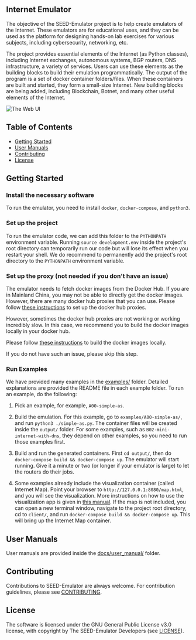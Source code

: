 Internet Emulator
---

The objective of the SEED-Emulator project is to help create emulators of 
the Internet. These emulators are for educational uses, and they can be
used as the platform for designing hands-on lab exercises for various subjects,
including cybersecurity, networking, etc.

The project provides essential elements of the Internet (as Python classes), including 
Internet exchanges, autonomous systems, BGP routers, DNS infrastructure, 
a variety of services. Users can use these elements as the building blocks
to build their emulation programmatically. The output of the program 
is a set of docker container folders/files. When these containers are built and 
started, they form a small-size Internet. New building blocks are being added,
including Blockchain, Botnet, and many other useful elements of the Internet. 

![The Web UI](./docs/assets/web-ui.png)

## Table of Contents

-  [Getting Started](#getting-started)
-  [User Manuals](#user-manuals)
-  [Contributing](#contributing)
-  [License](#license)


## Getting Started

### Install the necessary software

To run the emulator, you need to install `docker`, `docker-compose`, 
and `python3`.


### Set up the project

To run the emulator code, we can add this folder to the `PYTHONPATH` environment variable. Running `source development.env` 
inside the project's root directory can temporarily run our code but will lose its effect when you restart your shell. We do recommend to permanently add the project's root directory to the `PYTHONPATH` environment variable.

### Set up the proxy (not needed if you don't have an issue)

The emulator needs to fetch docker images from the Docker Hub. 
If you are in Mainland China, you may not be able to directly get the 
docker images. However, there are many docker hub proxies that 
you can use. Please follow [these instructions](./docs/user_manual/dockerhub_proxy.md)
to set up the docker hub proxies.

However, sometimes the docker hub proxies are not working or working incredibly slow. In this case, we recommend you to build the docker images locally in your docker hub. 

Please follow [these instructions](./docker_images/README.md) to build the docker images locally.

If you do not have such an issue, please skip this step. 


### Run Examples

We have provided many examples in the [examples/](./examples/) folder. 
Detailed explanations are provided the README file in each example folder.
To run an example, do the following:

1. Pick an example, for example, `A00-simple-as`. 

2. Build the emulation. For this example, go to `examples/A00-simple-as/`, and
   run `python3 ./simple-as.py`. The container files will be created inside the
  `output/` folder. For some examples, such as `B02-mini-internet-with-dns`,
   they depend on other examples, so you need to run those examples first. 

3. Build and run the generated containers. First `cd output/`, then do `docker-compose
   build && docker-compose up`. The emulator will start running. Give it a
   minute or two (or longer if your emulator is large) to let the routers do
   their jobs.

4. Some examples already include the visualization container (called Internet
   Map).  Point your browser to `http://127.0.0.1:8080/map.html`, and you will
   see the visualization. More instructions on how to use the visualization app
   is given in [this manual](./docs/user_manual/internet_map.md).  If the map
   is not included, you can open a new terminal window, navigate to the project
   root directory, cd to `client/`, and run `docker-compose build &&
   docker-compose up`. This will bring up the Internet Map container. 


## User Manuals

User manuals are provided inside the [docs/user_manual/](./docs/user_manual) folder.

## Contributing

Contributions to SEED-Emulator are always welcome. For contribution guidelines, please see [CONTRIBUTING](./CONTRIBUTING.md).

## License

The software is licensed under the GNU General Public License v3.0 license, with copyright by The SEED-Emulator Developers (see [LICENSE](./LICENSE.txt)).
